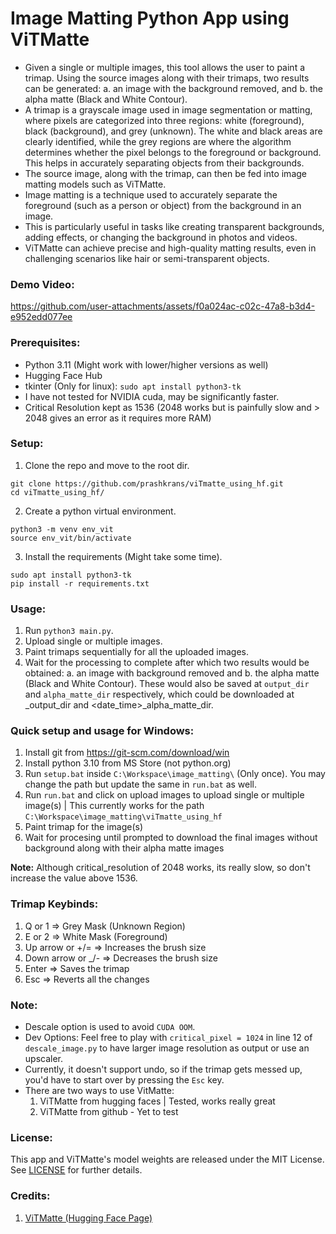 # Image Matting Python App using ViTMatte
- Given a single or multiple images, this tool allows the user to paint a trimap. Using the source images along with their trimaps, two results can be generated:
a. an image with the background removed, and
b. the alpha matte (Black and White Contour).
- A trimap is a grayscale image used in image segmentation or matting, where pixels are categorized into three regions: white (foreground), black (background), and grey (unknown). The white and black areas are clearly identified, while the grey regions are where the algorithm determines whether the pixel belongs to the foreground or background. This helps in accurately separating objects from their backgrounds.
- The source image, along with the trimap, can then be fed into image matting models such as ViTMatte.
- Image matting is a technique used to accurately separate the foreground (such as a person or object) from the background in an image.
- This is particularly useful in tasks like creating transparent backgrounds, adding effects, or changing the background in photos and videos.
- ViTMatte can achieve precise and high-quality matting results, even in challenging scenarios like hair or semi-transparent objects.

### Demo Video:
https://github.com/user-attachments/assets/f0a024ac-c02c-47a8-b3d4-e952edd077ee

### Prerequisites:
- Python 3.11 (Might work with lower/higher versions as well)
- Hugging Face Hub
- tkinter (Only for linux): `sudo apt install python3-tk`
- I have not tested for NVIDIA cuda, may be significantly faster.
- Critical Resolution kept as 1536 (2048 works but is painfully slow and > 2048 gives an error as it requires more RAM)

### Setup:
1. Clone the repo and move to the root dir.
```commandline
git clone https://github.com/prashkrans/viTmatte_using_hf.git
cd viTmatte_using_hf/
```
2. Create a python virtual environment.
```commandline
python3 -m venv env_vit
source env_vit/bin/activate
```
3. Install the requirements (Might take some time).   
```
sudo apt install python3-tk
pip install -r requirements.txt
```

### Usage:
1. Run `python3 main.py`.
2. Upload single or multiple images.
3. Paint trimaps sequentially for all the uploaded images.
4. Wait for the processing to complete after which two results would be obtained: a. an image with background removed and b. the alpha matte (Black and White Contour). These would also be saved at `output_dir` and `alpha_matte_dir` respectively, which could be downloaded at <date-time>_output_dir and <date_time>_alpha_matte_dir.

### Quick setup and usage for Windows:
1. Install git from https://git-scm.com/download/win
2. Install python 3.10 from MS Store (not python.org)
3. Run `setup.bat` inside `C:\Workspace\image_matting\` (Only once). You may change the path but update the same in `run.bat` as well. 
4. Run `run.bat` and click on upload images to upload single or multiple image(s) | This currently works for the path `C:\Workspace\image_matting\viTmatte_using_hf`
5. Paint trimap for the image(s)
6. Wait for procesing until prompted to download the final images without background along with their alpha matte images

**Note:** Although critical_resolution of 2048 works, its really slow, so don't increase the value above 1536.

### Trimap Keybinds:
1. Q or 1 => Grey Mask (Unknown Region)
2. E or 2 => White Mask (Foreground)
3. Up arrow or +/= => Increases the brush size
4. Down arrow or _/- => Decreases the brush size
5. Enter => Saves the trimap
6. Esc => Reverts all the changes

### Note:
- Descale option is used to avoid `CUDA OOM`.
- Dev Options: Feel free to play with `critical_pixel = 1024` in line 12 of `descale_image.py` to have larger image resolution as output or use an upscaler.
- Currently, it doesn't support undo, so if the trimap gets messed up, you'd have to start over by pressing the `Esc` key.
- There are two ways to use VitMatte:
  1. ViTMatte from hugging faces | Tested, works really great 
  2. ViTMatte from github - Yet to test


### License:
This app and ViTMatte's model weights are released under the MIT License. See [LICENSE](LICENSE) for further details.

### Credits:
1. [ViTMatte (Hugging Face Page)](https://huggingface.co/docs/transformers/en/model_doc/vitmatte)


